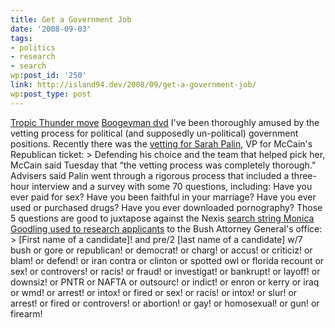 ```yaml
---
title: Get a Government Job
date: '2008-09-03'
tags:
- politics
- research
- search
wp:post_id: '250'
link: http://island94.dev/2008/09/get-a-government-job/
wp:post_type: post
---
```


[Tropic Thunder move](http://utero.pe/?tropic_thunder)
  [Boogeyman dvd](http://www.chainreaction-community.net/?boogeyman) I've been thoroughly amused by the vetting process for political (and supposedly un-political) government positions. Recently there was the [vetting for Sarah Palin](http://www.msnbc.msn.com/id/26527513/), VP for McCain's Republican ticket: > Defending his choice and the team that helped pick her, McCain said Tuesday that “the vetting process was completely thorough.” Advisers said Palin went through a rigorous process that included a three-hour interview and a survey with some 70 questions, including: Have you ever paid for sex? Have you been faithful in your marriage? Have you ever used or purchased drugs? Have you ever downloaded pornography?
Those 5 questions are good to juxtapose against the Nexis [search string Monica Goodling used to research applicants](http://blogs.usatoday.com/ondeadline/2008/07/report-former-j.html) to the Bush Attorney General's office: > [First name of a candidate]! and pre/2 [last name of a candidate] w/7 bush or gore or republican! or democrat! or charg! or accus! or criticiz! or blam! or defend! or iran contra or clinton or spotted owl or florida recount or sex! or controvers! or racis! or fraud! or investigat! or bankrupt! or layoff! or downsiz! or PNTR or NAFTA or outsourc! or indict! or enron or kerry or iraq or wmd! or arrest! or intox! or fired or sex! or racis! or intox! or slur! or arrest! or fired or controvers! or abortion! or gay! or homosexual! or gun! or firearm!
